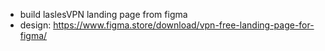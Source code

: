 - build laslesVPN landing page from figma
- design: https://www.figma.store/download/vpn-free-landing-page-for-figma/